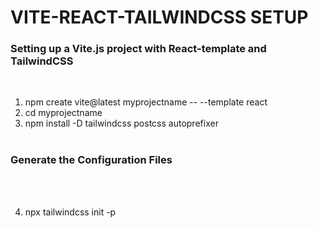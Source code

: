 <h1>VITE-REACT-TAILWINDCSS SETUP</h1>

<h3>Setting up a Vite.js project with React-template and TailwindCSS</h3><br>

1. npm create vite@latest myprojectname -- --template react<br>
2. cd myprojectname
3. npm install -D tailwindcss postcss autoprefixer<br><br>

<h3>Generate the Configuration Files</h3><br><br>

4. npx tailwindcss init -p